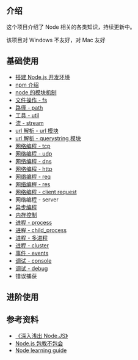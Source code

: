 ## 介绍

这个项目介绍了 Node 相关的各类知识，持续更新中。

该项目对 Windows 不友好，对 Mac 友好

##   基础使用

+   [搭建 Node.js 开发环境](./搭建Node.js开发环境)
+   [npm 介绍](./npm介绍)
+   [node 的模块机制](./node的模块机制)
+   [文件操作 - fs](./文件操作-fs)
+   [路径 - path](./路径-path)
+   [工具 - util](./工具-util)
+   [流 - stream](./流-stream)
+   [url 解析 - url 模块](./url解析-url模块)
+   [url 解析 - querystring 模块](./url解析-querystring模块)
+   [网络编程 - tcp](./网络编程-tcp)
+   [网络编程 - udp](./网络编程-udp)
+   [网络编程 - dns](./网络编程-dns)
+   [网络编程 - http](./网络编程-http)
+   [网络编程 - req](./网络编程-req)
+   [网络编程 - res](./网络编程-res)
+   [网络编程 - client request](./网络编程-client-request)
+   网络编程 - server
+   [异步编程](./异步编程)
+   [内存控制](./内存控制)
+   [进程 - process](./进程-process)
+   [进程 - child_process](./进程-child_process)
+   [进程 - 多进程](./进程-多进程)
+   [进程 - cluster](./进程-cluster)
+   [事件 - events](./事件-events)
+   [调试 - console](./调试-console)
+   [调试 - debug](./调试-debug)
+   错误捕获

##   进阶使用

## 参考资料

+   [《深入浅出 Node.JS》](https://www.amazon.cn/dp/B00GOM5IL4/ref=sr_1_1?ie=UTF8&qid=1523943449&sr=8-1&keywords=%E6%B7%B1%E5%85%A5%E6%B5%85%E5%87%BAnode.js)
+   [Node.js 包教不包会](https://github.com/alsotang/node-lessons)
+   [Node learning guide](https://github.com/chyingp/nodejs-learning-guide/blob/master/README.md)